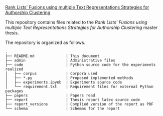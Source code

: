 [Rank Lists' Fusions using multiple Text Representations Strategies for Authorship Clustering](versions/intermediate/margueron_thesis_intermediate_version.pdf)

This repository contains files related to the *Rank Lists' Fusions using multiple Text Representations Strategies for Authorship Clustering* master thesis.

The repository is organized as follows.

```
.
├── README.md              | This document
├── admin                  | Administrative files
├── code                   | Python source code for the experiments realized
│   ├── corpus             | Corpora used
│   ├── *.py               | Proposed implemented methods
│   ├── experiments.ipynb  | Experiments source code
│   └── requirement.txt    | Requirement files for external Python packages
├── papers                 | Papers read
├── report                 | Thesis report latex source code
├── report_versions        | Complied version of the report as PDF
└── schema                 | Schemas for the report
```
